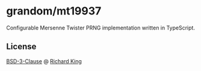 # grandom/mt19937

Configurable Mersenne Twister PRNG implementation written in TypeScript.

## License

[BSD-3-Clause][url-license-doc] @ [Richard King](https://richrdkng.com)

<!--- References =============================================================================== -->

<!--- URLs -->
[url-license-doc]: https://github.com/grandom-library/mt19937/blob/main/LICENSE
